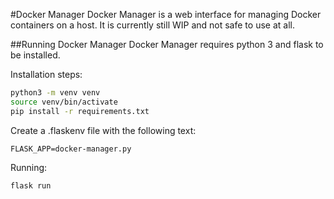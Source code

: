 #Docker Manager
Docker Manager is a web interface for managing Docker containers on a host. It is currently still WIP and not safe to use at all.

##Running Docker Manager
Docker Manager requires python 3 and flask to be installed.

Installation steps:
```bash
python3 -m venv venv
source venv/bin/activate
pip install -r requirements.txt
````

Create a .flaskenv file with the following text:
```
FLASK_APP=docker-manager.py
```

Running:
```bash
flask run
```
